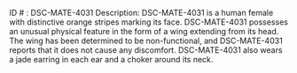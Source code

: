 ID # : DSC-MATE-4031
Description: DSC-MATE-4031 is a human female with distinctive orange stripes marking its face. DSC-MATE-4031 possesses an unusual physical feature in the form of a wing extending from its head. The wing has been determined to be non-functional, and DSC-MATE-4031 reports that it does not cause any discomfort. DSC-MATE-4031 also wears a jade earring in each ear and a choker around its neck.